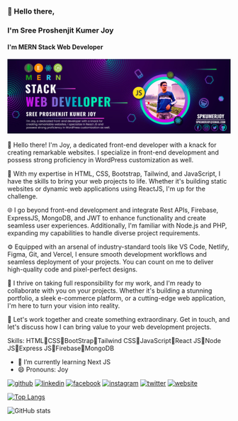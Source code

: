 ### 👋 Hello there, 
### I'm Sree Proshenjit Kumer Joy
#### I'm MERN Stack Web Developer
![I'm MERN Stack Web Developer](https://raw.githubusercontent.com/spkumerjoy/spkumerjoy/main/github-banner.jpg)

👋 Hello there! 
I'm Joy, a dedicated front-end developer with a knack for creating remarkable websites. I specialize in front-end development and possess strong proficiency in WordPress customization as well.

💪 With my expertise in HTML, CSS, Bootstrap, Tailwind, and JavaScript, I have the skills to bring your web projects to life. Whether it's building static websites or dynamic web applications using ReactJS, I'm up for the challenge.

🌐 I go beyond front-end development and integrate Rest APIs, Firebase, ExpressJS, MongoDB, and JWT to enhance functionality and create seamless user experiences. Additionally, I'm familiar with Node.js and PHP, expanding my capabilities to handle diverse project requirements.

⚙️ Equipped with an arsenal of industry-standard tools like VS Code, Netlify, Figma, Git, and Vercel, I ensure smooth development workflows and seamless deployment of your projects. You can count on me to deliver high-quality code and pixel-perfect designs.

🤝 I thrive on taking full responsibility for my work, and I'm ready to collaborate with you on your projects. Whether it's building a stunning portfolio, a sleek e-commerce platform, or a cutting-edge web application, I'm here to turn your vision into reality.

💼 Let's work together and create something extraordinary. Get in touch, and let's discuss how I can bring value to your web development projects.

Skills: HTML🔹CSS🔹BootStrap🔹Tailwind CSS🔹JavaScript🔹React JS🔹Node JS🔹Express JS🔹Firebase🔹MongoDB

- 🌱 I’m currently learning Next JS 
- 😄 Pronouns: Joy 


[<img src='https://cdn.jsdelivr.net/npm/simple-icons@3.0.1/icons/github.svg' alt='github' height='40'>](https://github.com/spkumerjoy)  [<img src='https://cdn.jsdelivr.net/npm/simple-icons@3.0.1/icons/linkedin.svg' alt='linkedin' height='40'>](https://www.linkedin.com/in/spkumerjoy/)  [<img src='https://cdn.jsdelivr.net/npm/simple-icons@3.0.1/icons/facebook.svg' alt='facebook' height='40'>](https://www.facebook.com/spkumerjoy)  [<img src='https://cdn.jsdelivr.net/npm/simple-icons@3.0.1/icons/instagram.svg' alt='instagram' height='40'>](https://www.instagram.com/spkumerjoy/)  [<img src='https://cdn.jsdelivr.net/npm/simple-icons@3.0.1/icons/twitter.svg' alt='twitter' height='40'>](https://twitter.com/spkumerjoy)  [<img src='https://cdn.jsdelivr.net/npm/simple-icons@3.0.1/icons/icloud.svg' alt='website' height='40'>](https://joyskyz.com/)  

[![Top Langs](https://github-readme-stats.vercel.app/api/top-langs/?username=spkumerjoy)](https://github.com/anuraghazra/github-readme-stats)

![GitHub stats](https://github-readme-stats.vercel.app/api?username=spkumerjoy&show_icons=true)  

